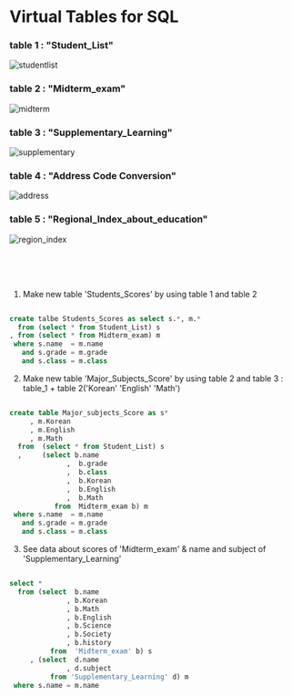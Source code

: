 Virtual Tables for SQL
===============================================

### table 1 : "Student_List"

![studentlist](https://user-images.githubusercontent.com/33271520/44142112-286a2b2a-a0ba-11e8-97f2-d511711cade4.jpg)


### table 2 : "Midterm_exam"

![midterm](https://user-images.githubusercontent.com/33271520/44142109-28124824-a0ba-11e8-8d48-90cfab0bf852.jpg)


### table 3 : "Supplementary_Learning"

![supplementary](https://user-images.githubusercontent.com/33271520/44142113-2894685e-a0ba-11e8-8581-a5d334040838.jpg)


### table 4 : "Address Code Conversion"

![address](https://user-images.githubusercontent.com/33271520/44142107-27e752ae-a0ba-11e8-8df1-d940eed6ee51.jpg)


### table 5 : "Regional_Index_about_education"

![region_index](https://user-images.githubusercontent.com/33271520/44142111-283b34a0-a0ba-11e8-980e-bb9721721324.jpg)

<br>
<br>
<br>

1. Make new table 'Students_Scores' by using table 1 and table 2  

```sql

create talbe Students_Scores as select s.*, m.*
  from (select * from Student_List) s
, from (select * from Midterm_exam) m
 where s.name  = m.name
   and s.grade = m.grade
   and s.class = m.class

```

2. Make new table 'Major_Subjects_Score' by using table 2 and table 3 : table_1 + table 2('Korean' 'English' 'Math')

```sql

create table Major_subjects_Score as s*
     , m.Korean
     , m.English
     , m.Math
  from  (select * from Student_List) s
  ,     (select b.name
              ,  b.grade
              ,  b.class
              ,  b.Korean
              ,  b.English
              ,  b.Math
           from  Midterm_exam b) m
 where s.name  = m.name
   and s.grade = m.grade
   and s.class = m.class
```

3. See data about scores of 'Midterm_exam' & name and subject of 'Supplementary_Learning'

```sql

select *
  from (select  b.name
              , b.Korean
              , b.Math
              , b.English
              , b.Science
              , b.Society
              , b.history
          from  'Midterm_exam' b) s
     , (select  d.name
              , d.subject
          from 'Supplementary_Learning' d) m
 where s.name = m.name   
    



           
